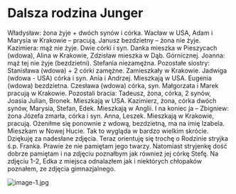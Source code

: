 # Dalsza rodzina Junger

Władysław: żona żyje + dwóch synów i córka. Wacław w USA, Adam i Marysia w Krakowie – pracują. Janusz bezdzietny – żona nie żyje.
Kazimiera: mąż nie żyje. Dwie córki i syn. Danka mieszka w Pieszycach (wdowa), Alina w Krakowie, Zdzisław mieszka w Dąb. Górnicznej. Joanna: mąż tej nie żyje (bezdzietni).
Stefania niezamężna.
Pozostałe siostry: Stanisława (wdowa) + 2 córki zamężne. Zamieszkały w Krakowie.
Jadwiga (wdowa - USA) córka i syn. Ania i Andrzej. Mieszkają w USA.
Eugenia (wdowa) bezdzietna.
Czesława (wdowa) córka, syn. Małgorzata i Marek pracują w Krakowie.
Pozostali bracia: Tadeusz, żona, córka, 2 synów, Joasia Julian, Bronek. Mieszkają w USA.
Kazimierz, żona, córka dwóch synów, Marysia, Stefan, Edek. Mieszkają w Anglii.
I na koniec ja – Zbigniew: żona Józefa zmarła, córka i syn. Anna, Leszek. Mieszkają w Krakowie, pracują.
Ożeniłme się ponownie z wdową, bezdzietną, ma na imię Izabela. Mieszkam w Nowej Hucie. Tak to wygląda w bardzo wielkim skrócie. Dziękuję za nadesłane zdjęcia. Teraz orientuję się trochę o Rodzinie stryjka ś.p. Franka. Prawie że nie pamiętam jego twarzy. Natomiast stryjenkę dość dobrze pamiętam i na zdjęciu poznałbym jak również jej córkę Stefę. Na zdjęciu 1-2, Edka z miejsca odnalazłem jak i niektórych chłopaków poznałem, ze zdjęcia gimnazjalnego.

![image-1.jpg](image-1.jpg)
